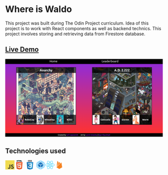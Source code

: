 # Where is Waldo

This project was built during The Odin Project curriculum. Idea of this project is to work with React components as well as backend technics. This project involves storing and retrieving data from Firestore database.

## [Live Demo](https://iuriilepesevich.github.io/where-is-waldo/)

![Website layout image](https://raw.githubusercontent.com/IuriiLepesevich/IuriiLepesevich/main/Images/where-is-waldo.png)

## Technologies used

<img src="https://raw.githubusercontent.com/devicons/devicon/master/icons/javascript/javascript-original.svg" alt="javascript" width="30" height="30"/><img src="https://raw.githubusercontent.com/devicons/devicon/master/icons/html5/html5-original-wordmark.svg" alt="html5" width="30" height="30"/> <img src="https://raw.githubusercontent.com/devicons/devicon/master/icons/css3/css3-original-wordmark.svg" alt="css3" width="30" height="30"/> <img src="https://raw.githubusercontent.com/devicons/devicon/1119b9f84c0290e0f0b38982099a2bd027a48bf1/icons/webpack/webpack-original.svg" alt="css3" width="30" height="30"/><img src="https://raw.githubusercontent.com/devicons/devicon/1119b9f84c0290e0f0b38982099a2bd027a48bf1/icons/react/react-original.svg" alt="css3" width="30" height="30"/><img src="https://raw.githubusercontent.com/devicons/devicon/master/icons/firebase/firebase-plain.svg" alt="firebase" width="30" height="30"/>
